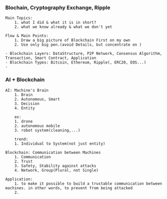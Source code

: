 ### Blochain, Cryptography Exchange, Ripple

    Main Topics: 
        1. what I did & what it is in short?
        2. what we know already & what we don't yet 
        
    Flow & Main Points: 
        1. Draw a big picture of Blockchain First on my own
        2. Use only big pen.(avoid Details, but concentrate on )
    
    - Blockchain Layers: DataStructure, P2P Network, Consensus Algorithm, Transaction, Smart Contract, Application
    - Blockchain Types: Bitcoin, Ethereum, Ripple(, ERC20, EOS...)
    - 
    

### AI + Blockchain

    AI: Machine's Brain
        1. Brain
        2. Autonomous, Smart
        3. Decision
        4. Entity
        
        ex:
        1. drone
        2. autonomous mobile
        3. robot system(cleaning,...)
        
        trend:
        1. Individual to System(not just entity)
        
    Blockchain: Communication between Machines
        1. Communication
        2. Trust
        3. Safety, Stability against attacks 
        4. Network, Group(Plural, not Single)

    Application:
        1. to make it possible to build a trustable communication between machines. in other words, to prevent from being attacked
        2.

